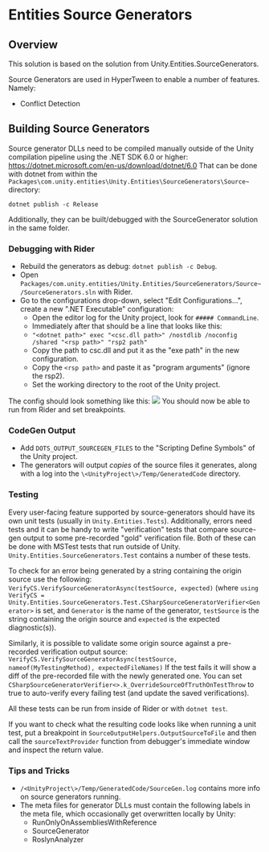 # Entities Source Generators

## Overview

This solution is based on the solution from Unity.Entities.SourceGenerators.

Source Generators are used in HyperTween to enable a number of features.  Namely:

* Conflict Detection

## Building Source Generators

Source generator DLLs need to be compiled manually outside of the Unity compilation pipeline using the .NET SDK 6.0 or higher:
https://dotnet.microsoft.com/en-us/download/dotnet/6.0
That can be done with dotnet from within the `Packages\com.unity.entities\Unity.Entities\SourceGenerators\Source~` directory:

`dotnet publish -c Release`

Additionally, they can be built/debugged with the SourceGenerator solution in the same folder.
 
### Debugging with Rider

- Rebuild the generators as debug: `dotnet publish -c Debug`.
- Open `Packages/com.unity.entities/Unity.Entities/SourceGenerators/Source~/SourceGenerators.sln` with Rider.
- Go to the configurations drop-down, select "Edit Configurations...", create a new ".NET Executable" configuration:
  - Open the editor log for the Unity project, look for `##### CommandLine`.
  - Immediately after that should be a line that looks like this:
  - `"<dotnet path>" exec "<csc.dll path>" /nostdlib /noconfig /shared "<rsp path>" "rsp2 path"`
  - Copy the path to csc.dll and put it as the "exe path" in the new configuration.
  - Copy the `<rsp path>` and paste it as "program arguments" (ignore the rsp2).
  - Set the working directory to the root of the Unity project. 

The config should look something like this:
![](codegen_debug_config.png)
You should now be able to run from Rider and set breakpoints.

### CodeGen Output

- Add `DOTS_OUTPUT_SOURCEGEN_FILES` to the "Scripting Define Symbols" of the Unity project.
- The generators will output _copies_ of the source files it generates, along with a log into the `\<UnityProject\>/Temp/GeneratedCode` directory.

### Testing

Every user-facing feature supported by source-generators should have its own unit tests (usually in `Unity.Entities.Tests`).  Additionally, errors need tests and it can be handy to write "verification" tests that compare source-gen output to some pre-recorded "gold" verification file.  Both of these can be done with MSTest tests that run outside of Unity. `Unity.Entities.SourceGenerators.Test` contains a number of these tests.

To check for an error being generated by a string containing the origin source use the following:
`VerifyCS.VerifySourceGeneratorAsync(testSource, expected)`
(where `using VerifyCS = Unity.Entities.SourceGenerators.Test.CSharpSourceGeneratorVerifier<Generator>` is set, 
and `Generator` is the name of the generator, `testSource` is the string containing the origin source and `expected` is the expected diagnostic(s)).

Similarly, it is possible to validate some origin source against a pre-recorded verification output source:
`VerifyCS.VerifySourceGeneratorAsync(testSource, nameof(MyTestingMethod), expectedFileNames)`
If the test fails it will show a diff of the pre-recorded file with the newly generated one. You can set `CSharpSourceGeneratorVerifier<>.k_OverrideSourceOfTruthOnTestThrow` to true to auto-verify every failing test (and update the saved verifications).

All these tests can be run from inside of Rider or with `dotnet test`.

If you want to check what the resulting code looks like when running a unit test, put a breakpoint in `SourceOutputHelpers.OutputSourceToFile` and then call the `sourceTextProvider` function from debugger's immediate window and inspect the return value.

### Tips and Tricks

- `/<UnityProject\>/Temp/GeneratedCode/SourceGen.log` contains more info on source generators running.
- The meta files for generator DLLs must contain the following labels in the meta file, which occasionally get overwritten locally by Unity: 
	- RunOnlyOnAssembliesWithReference
	- SourceGenerator
	- RoslynAnalyzer
